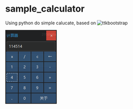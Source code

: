 # sample_calculator
Using python do simple calucate, based on ![ttkbootstrap](https://ttkbootstrap.readthedocs.io/)

![](ui.png)
